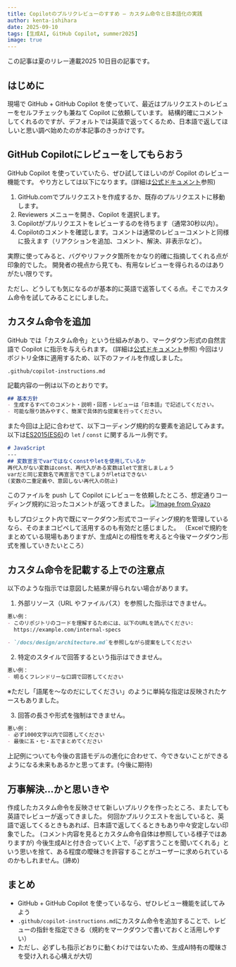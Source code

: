 ```yaml
---
title: Copilotのプルリクレビューのすすめ — カスタム命令と日本語化の実践
author: kenta-ishihara
date: 2025-09-10
tags: [生成AI, GitHub Copilot, summer2025]
image: true
---
```


この記事は夏のリレー連載2025 10日目の記事です。

## はじめに
現場で GitHub + GitHub Copilot を使っていて、最近はプルリクエストのレビューをセルフチェックも兼ねて Copilot に依頼しています。
結構的確にコメントしてくれるのですが、デフォルトでは英語で返ってくるため、日本語で返してほしいと思い調べ始めたのが本記事のきっかけです。

## GitHub Copilotにレビューをしてもらおう
GitHub Copilot を使っていていたら、ぜひ試してほしいのが Copilot のレビュー機能です。
やり方としては以下になります。(詳細は[公式ドキュメント](https://docs.github.com/ja/pull-requests/collaborating-with-pull-requests/proposing-changes-to-your-work-with-pull-requests/requesting-a-pull-request-review)参照)

1. GitHub.comでプルリクエストを作成するか、既存のプルリクエストに移動します。
2. Reviewers メニューを開き、Copilot を選択します。
3. Copilotがプルリクエストをレビューするのを待ちます（通常30秒以内）。
4. Copilotのコメントを確認します。コメントは通常のレビューコメントと同様に扱えます（リアクションを追加、コメント、解決、非表示など）。

実際に使ってみると、バグやリファクタ箇所をかなり的確に指摘してくれる点が印象的でした。
開発者の視点から見ても、有用なレビューを得られるのはありがたい限りです。

ただし、どうしても気になるのが基本的に英語で返答してくる点。そこでカスタム命令を試してみることにしました。

## カスタム命令を追加
GitHub では「カスタム命令」という仕組みがあり、マークダウン形式の自然言語で Copilot に指示を与えられます。
(詳細は[公式ドキュメント](https://docs.github.com/ja/copilot/how-tos/configure-custom-instructions/add-repository-instructions)参照)
今回はリポジトリ全体に適用するため、以下のファイルを作成しました。
```
.github/copilot-instructions.md
```

記載内容の一例は以下のとおりです。
```markdown
## 基本方針
- 生成するすべてのコメント・説明・回答・レビューは「日本語」で記述してください。
- 可能な限り読みやすく、簡潔で具体的な提案を行ってください。
```

また今回は上記に合わせて、以下コーディング規約的な要素を追記してみます。
以下は[ES2015(ES6)](https://qiita.com/soarflat/items/b251caf9cb59b72beb9b)の `let` / `const` に関するルール例です。
```markdown
# JavaScript
---
## 変数宣言でvarではなくconstやletを使用しているか
再代入がない変数はconst、再代入がある変数はletで宣言しましょう
varだと同じ変数名で再宣言できてしまうがletはできない
(変数の二重定義や、意図しない再代入の防止)
```

このファイルを push して Copilot にレビューを依頼したところ、想定通りコーディング規約に沿ったコメントが返ってきました。
[![Image from Gyazo](https://i.gyazo.com/79fcea4bd54538730017a599bdbf1f54.png)](https://gyazo.com/79fcea4bd54538730017a599bdbf1f54)

もしプロジェクト内で既にマークダウン形式でコーディング規約を管理しているなら、そのままコピペして活用するのも有効だと感じました。
（Excelで規約をまとめている現場もありますが、生成AIとの相性を考えると今後マークダウン形式を推していきたいところ）

## カスタム命令を記載する上での注意点
以下のような指示では意図した結果が得られない場合があります。
1. 外部リソース（URL やファイルパス）を参照した指示はできません。
```markdown
悪い例：
- このリポジトリのコードを理解するためには、以下のURLを読んでください:
  https://example.com/internal-specs

- `/docs/design/architecture.md`を参照しながら提案をしてください
```

2. 特定のスタイルで回答するという指示はできません。
```markdown
悪い例：
- 明るくフレンドリーな口調で回答してください
```
※ただし「語尾を〜なのだにしてください」のように単純な指定は反映されたケースもありました。

3. 回答の長さや形式を強制はできません。
```markdown
悪い例：
- 必ず1000文字以内で回答してください
- 最後に五・七・五でまとめてください
```

上記例についても今後の言語モデルの進化に合わせて、今できないことができるようになる未来もあるかと思ってます。(今後に期待)

## 万事解決…かと思いきや
作成したカスタム命令を反映させて新しいプルリクを作ったところ、またしても英語でレビューが返ってきました。
何回かプルリクエストを出していると、英語で返してくるときもあれば、日本語で返してくるときもあり中々安定しない印象でした。
(コメント内容を見るとカスタム命令自体は参照している様子ではありますが)
今後生成AIと付き合っていく上で、「必ず言うことを聞いてくれる」という思いを捨て、ある程度の曖昧さを許容することがユーザーに求められているのかもしれません。(諦め)

## まとめ
- GitHub + GitHub Copilot を使っているなら、ぜひレビュー機能を試してみよう
- `.github/copilot-instructions.md`にカスタム命令を追加することで、レビューの指針を指定できる（規約をマークダウンで書いておくと活用しやすい）
- ただし、必ずしも指示どおりに動くわけではないため、生成AI特有の曖昧さを受け入れる心構えが大切
